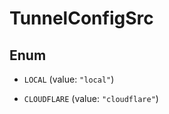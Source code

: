 

# TunnelConfigSrc

## Enum


* `LOCAL` (value: `"local"`)

* `CLOUDFLARE` (value: `"cloudflare"`)



